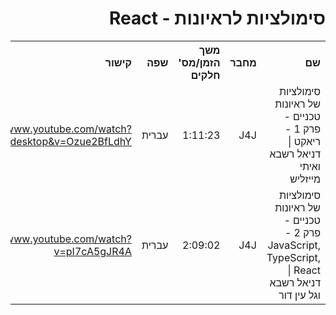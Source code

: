 <div dir="rtl">
    <h1>סימולציות לראיונות - React</h1>
    <table>
        <tr>
            <th style="text-align: right;">שם</th>
            <th style="text-align: right;">מחבר</th>
            <th style="text-align: right;">משך הזמן/מס' חלקים</th>
            <th style="text-align: right;">שפה</th>
            <th style="text-align: right;">קישור</th>
            <th style="text-align: right;">הערות</th>
        </tr>
        <tr>
            <td style="text-align: right;">סימולציות של ראיונות טכניים - פרק 1 - ריאקט | דניאל רשבא ואיתי מייזליש</td>
            <td style="text-align: right;">J4J</td>
            <td style="text-align: right;">1:11:23</td>
            <td style="text-align: right;">עברית</td>
            <td style="text-align: right;">
                <a href="https://www.youtube.com/watch?app=desktop&v=Ozue2BfLdhY">https://www.youtube.com/watch?app=desktop&v=Ozue2BfLdhY</a>   
            </td>
            <td style="text-align: right;"></td>
        </tr><tr>
            <td style="text-align: right;">סימולציות של ראיונות טכניים - פרק 2 - JavaScript, TypeScript, React | דניאל רשבא וגל עין דור</td>
            <td style="text-align: right;">J4J</td>
            <td style="text-align: right;">2:09:02</td>
            <td style="text-align: right;">עברית</td>
            <td style="text-align: right;">
                <a href="https://www.youtube.com/watch?v=pI7cA5gJR4A">https://www.youtube.com/watch?v=pI7cA5gJR4A</a>   
            </td>
            <td style="text-align: right;"></td>
        </tr>
    <table>
</div>